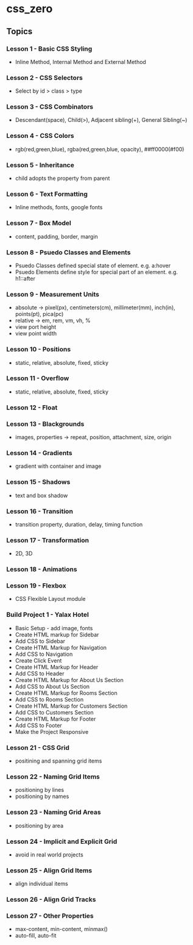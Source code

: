 # css_zero

## Topics

### Lesson 1 - Basic CSS Styling

- Inline Method, Internal Method and External Method

### Lesson 2 - CSS Selectors

- Select by id > class > type

### Lesson 3 - CSS Combinators

- Descendant(space), Child(>), Adjacent sibling(+), General Sibling(~)

### Lesson 4 - CSS Colors

- rgb(red,green,blue), rgba(red,green,blue, opacity), ##ff0000(#f00)

### Lesson 5 - Inheritance

- child adopts the property from parent

### Lesson 6 - Text Formatting

- Inline methods, fonts, google fonts

### Lesson 7 - Box Model

- content, padding, border, margin

### Lesson 8 - Psuedo Classes and Elements

- Psuedo Classes defined special state of element. e.g. a:hover
- Psuedo Elements define style for special part of an element. e.g. h1::after

### Lesson 9 - Measurement Units

- absolute -> pixel(px), centimeters(cm), millimeter(mm), inch(in), points(pt), pica(pc)
- relative -> em, rem, vm, vh, %
- view port height
- view point width

### Lesson 10 - Positions

- static, relative, absolute, fixed, sticky

### Lesson 11 - Overflow

- static, relative, absolute, fixed, sticky

### Lesson 12 - Float

### Lesson 13 - Blackgrounds

- images, properties -> repeat, position, attachment, size, origin

### Lesson 14 - Gradients

- gradient with container and image

### Lesson 15 - Shadows

- text and box shadow

### Lesson 16 - Transition

- transition property, duration, delay, timing function

### Lesson 17 - Transformation

- 2D, 3D

### Lesson 18 - Animations

### Lesson 19 - Flexbox

- CSS Flexible Layout module

### Build Project 1 - Yalax Hotel

- Basic Setup - add image, fonts
- Create HTML markup for Sidebar
- Add CSS to Sidebar
- Create HTML Markup for Navigation
- Add CSS to Navigation
- Create Click Event
- Create HTML Markup for Header
- Add CSS to Header
- Create HTML Markup for About Us Section
- Add CSS to About Us Section
- Create HTML Markup for Rooms Section
- Add CSS to Rooms Section
- Create HTML Markup for Customers Section
- Add CSS to Customers Section
- Create HTML Markup for Footer
- Add CSS to Footer
- Make the Project Responsive

### Lesson 21 - CSS Grid

- positining and spanning grid items

### Lesson 22 - Naming Grid Items

- positioning by lines
- positioning by names

### Lesson 23 - Naming Grid Areas

- positioning by area

### Lesson 24 - Implicit and Explicit Grid

- avoid in real world projects

### Lesson 25 - Align Grid Items

- align individual items

### Lesson 26 - Align Grid Tracks

### Lesson 27 - Other Properties

- max-content, min-content, minmax()
- auto-fill, auto-fit
